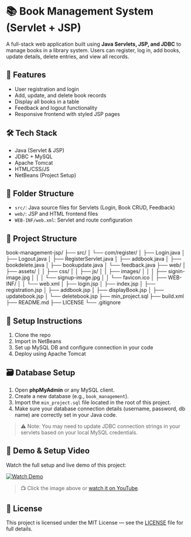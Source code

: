 # 📚 Book Management System (Servlet + JSP)

A full-stack web application built using **Java Servlets, JSP, and JDBC** to manage books in a library system. Users can register, log in, add books, update details, delete entries, and view all records.

## 🚀 Features

- User registration and login
- Add, update, and delete book records
- Display all books in a table
- Feedback and logout functionality
- Responsive frontend with styled JSP pages

## 🛠 Tech Stack

- Java (Servlet & JSP)
- JDBC + MySQL
- Apache Tomcat
- HTML/CSS/JS
- NetBeans (Project Setup)

## 📁 Folder Structure

- `src/`: Java source files for Servlets (Login, Book CRUD, Feedback)
- `web/`: JSP and HTML frontend files
- `WEB-INF/web.xml`: Servlet and route configuration

## 📁 Project Structure

book-management-jsp/
├── src/
│ └── com/register/
│ ├── Login.java
│ ├── Logout.java
│ ├── RegisterServlet.java
│ ├── addbook.java
│ ├── bookdelete.java
│ ├── bookupdate.java
│ └── feedback.java
├── web/
│ ├── assets/
│ │ ├── css/
│ │ ├── js/
│ │ ├── images/
│ │ │ ├── signin-image.jpg
│ │ │ └── signup-image.jpg
│ │ └── favicon.ico
│ ├── WEB-INF/
│ │ └── web.xml
│ ├── login.jsp
│ ├── index.jsp
│ ├── registration.jsp
│ ├── addbook.jsp
│ ├── displayBook.jsp
│ ├── updatebook.jsp
│ └── deletebook.jsp
├── min_project.sql
├── build.xml
├── README.md
├── LICENSE
└── .gitignore


## 🔧 Setup Instructions

1. Clone the repo
2. Import in NetBeans
3. Set up MySQL DB and configure connection in your code
4. Deploy using Apache Tomcat

## 🗃️ Database Setup

1. Open **phpMyAdmin** or any MySQL client.
2. Create a new database (e.g., `book_management`).
3. Import the `min_project.sql` file located in the root of this project.
4. Make sure your database connection details (username, password, db name) are correctly set in your Java code.

> ⚠️ Note: You may need to update JDBC connection strings in your servlets based on your local MySQL credentials.

## 🎥 Demo & Setup Video

Watch the full setup and live demo of this project:

[![Watch Demo](https://img.youtube.com/vi/f-x2GEaRD-w/0.jpg)](https://youtu.be/f-x2GEaRD-w?si=GIO1LJGGzFCtdHkv)

> 📺 Click the image above or [watch it on YouTube](https://youtu.be/f-x2GEaRD-w?si=GIO1LJGGzFCtdHkv).


## 📄 License

This project is licensed under the MIT License — see the [LICENSE](./LICENSE) file for full details.

